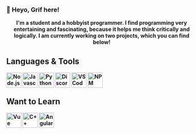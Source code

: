 ### 👋 Heyo, Grif here! 
<p align="center">
    <b>
        I'm a student and a hobbyist programmer. I find programming very entertaining and fascinating, because it helps me think critically and logically. I am currently working on two projects, which you can find below!
</p>

## Languages & Tools
<img align="left" alt="Node.js Icon" width="40px" src="https://icons-for-free.com/iconfiles/png/512/js+library+long+shadow+nodejs+web+icon-1320184850167478047.png">
  
<img align="left" alt="Javascript Icon" width="40px" src="https://cdn.icon-icons.com/icons2/2415/PNG/512/javascript_original_logo_icon_146455.png">
  
<img align="left" alt="Python Icon" width="40px" src="https://cdn3.iconfinder.com/data/icons/logos-and-brands-adobe/512/267_Python-512.png">
  
<img align="left" alt="Discord.js Icon" width="40px" src="https://i.imgur.com/AfFp7pu.png">
  
<img align="left" alt="VSCode Icon" width="40px" src="https://cdn.icon-icons.com/icons2/2107/PNG/512/file_type_vscode_icon_130084.png">
  
<img align="left" alt="NPM Icon" width="40px" src="https://www.startpage.com/av/proxy-image?piurl=https%3A%2F%2Fseekicon.com%2Ffree-icon-download%2Fnpm_5.svg&sp=1639678914T4923ab0fa505564013d08d27cfd0fda77a074bdbea516374adca91d80c0c1bdc">
<br/>    
<br/>
    
## Want to Learn
<img align="left" alt="Vue Icon" width="40px" src="https://www.startpage.com/av/proxy-image?piurl=https%3A%2F%2Fcdn.icon-icons.com%2Ficons2%2F2107%2FPNG%2F512%2Ffile_type_vue_icon_130078.png&sp=1639679087T9bcc8402183df18e3d685999c8683a176cc280ce8140bd53bd3fe1e9587d8179">
    
<img align="left" alt="C++ Logo" width="40px" src="https://www.startpage.com/av/proxy-image?piurl=https%3A%2F%2Fupload.wikimedia.org%2Fwikipedia%2Fcommons%2Fthumb%2F1%2F18%2FISO_C%252B%252B_Logo.svg%2F1822px-ISO_C%252B%252B_Logo.svg.png&sp=1639679166T4fdf663279b829d2d6ee3b1bf9b1207c8f6e6971625ade4a73e6c582ee489d3a">
    
<img align="left" alt="Angular Logo" width="40px" src="https://www.startpage.com/av/proxy-image?piurl=https%3A%2F%2Fcdn.icon-icons.com%2Ficons2%2F2699%2FPNG%2F512%2Fangular_logo_icon_169595.png&sp=1639679229T9062231d3eddccbb2793fbeafdc02b9e184dbba97b3ca570b1bb1345475a5714">
